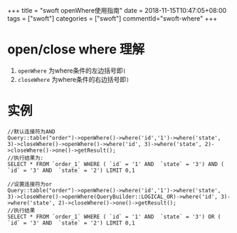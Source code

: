 +++
title = "swoft openWhere使用指南"
date = 2018-11-15T10:47:05+08:00
tags = ["swoft"]
categories = ["swoft"]
commentId="swoft-where"
+++
# open/close where 理解
1. `openWhere` 为where条件的左边括号即`(`  
2. `closeWhere` 为where条件的右边括号即`)`

# 实例

```
//默认连接符为AND
Query::table("order")->openWhere()->where('id','1')->where('state', 3)->closeWhere()->openWhere()->where('id', 3)->where('state', 2)->closeWhere()->one()->getResult();
//执行结果为:
SELECT * FROM `order_1` WHERE ( `id` = '1' AND  `state` = '3') AND ( `id` = '3' AND  `state` = '2') LIMIT 0,1

//设置连接符为or
Query::table("order")->openWhere()->where('id','1')->where('state', 3)->closeWhere()->openWhere(QueryBuilder::LOGICAL_OR)->where('id', 3)->where('state', 2)->closeWhere()->one()->getResult();
//执行结果
SELECT * FROM `order_1` WHERE ( `id` = '1' AND  `state` = '3') OR ( `id` = '3' AND  `state` = '2') LIMIT 0,1
```
